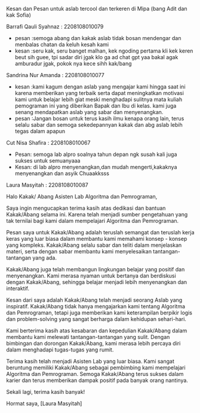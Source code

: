 Kesan dan Pesan untuk aslab tercool dan terkeren di Mipa (bang Adit dan kak Sofia)

Barrafi Qauli Syahnaz : 2208108010079
- pesan :semoga abang dan kakak aslab tidak bosan mendengar dan menbalas chatan da keluh kesah kami
- kesan :seru kak, seru banget malhan, kek ngoding pertama kli kek keren beut sih guee, tpi sadar diri jgak klo ga ad chat gpt yaa bakal agak amburadur jgak, pokok nya kece sihh kak/bang

Sandrina Nur Amanda : 2208108010077
- kesan :kami kagum dengan aslab yang mengajar kami hingga saat ini karena memberikan yang terbaik serta dapat meningkatkan motivasi kami untuk belajar lebih giat meski menghadapi sulitnya mata kuliah pemograman ini yang diberikan Bapak dan Ibu di kelas. kami juga senang mendapatkan aslab yang sabar dan menyenangkan.
- pesan :Jangan bosan untuk terus kasih ilmu kenapa orang lain, terus selalu sabar dan semoga sekedepannyan kakak dan abg aslab lebih tegas dalam apapun

Cut Nisa Shafira : 2208108010067
- Pesan: semoga lab alpro soalnya tahun depan ngk susah kali juga sukses untuk semuanyaaa
- Kesan: di lab alpro menyenangkan,dan mudah mengerti,kakaknya menyenangkan dan asyik
Chuaakksss

Laura Masyitah : 2208108010087

Halo Kakak/ Abang Asisten Lab Algoritma dan Pemrograman,

Saya ingin mengucapkan terima kasih atas dedikasi dan bantuan Kakak/Abang selama ini. Karena telah menjadi sumber pengetahuan yang tak ternilai bagi kami dalam mempelajari Algoritma dan Pemrograman.

Pesan saya untuk Kakak/Abang adalah teruslah semangat dan teruslah kerja keras yang luar biasa dalam membantu kami memahami konsep - konsep yang kompleks. Kakak/Abang selalu sabar dan teliti dalam menjelaskan materi, serta dengan sabar membantu kami menyelesaikan tantangan-tantangan yang ada.

Kakak/Abang juga telah membangun lingkungan belajar yang positif dan menyenangkan. Kami merasa nyaman untuk bertanya dan berdiskusi dengan Kakak/Abang, sehingga belajar menjadi lebih menyenangkan dan interaktif.

Kesan dari saya adalah Kakak/Abang telah menjadi seorang Aslab yang inspiratif. Kakak/Abang tidak hanya mengajarkan kami tentang Algoritma dan Pemrograman, tetapi juga memberikan kami keterampilan berpikir logis dan problem-solving yang sangat berharga dalam kehidupan sehari-hari.

Kami berterima kasih atas kesabaran dan kepedulian Kakak/Abang dalam membantu kami melewati tantangan-tantangan yang sulit. Dengan bimbingan dan dorongan Kakak/Abang, kami merasa lebih percaya diri dalam menghadapi tugas-tugas yang rumit.

Terima kasih telah menjadi Asisten Lab yang luar biasa. Kami sangat beruntung memiliki Kakak/Abang sebagai pembimbing kami mempelajari Algoritma dan Pemrograman. Semoga Kakak/Abang terus sukses dalam karier dan terus memberikan dampak positif pada banyak orang nantinya.

Sekali lagi, terima kasih banyak!

Hormat saya,
[Laura Masyitah]

